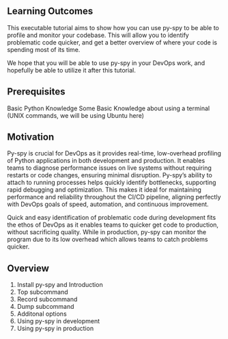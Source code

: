 ## Learning Outcomes
This executable tutorial aims to show how you can use py-spy to be able to profile and monitor your codebase. This will allow you to identify problematic code quicker, and get a better overview of where your code is spending most of its time.

We hope that you will be able to use py-spy in your DevOps work, and hopefully be able to utilize it after this tutorial.

## Prerequisites
Basic Python Knowledge
Some Basic Knowledge about using a terminal (UNIX commands, we will be using Ubuntu here)

## Motivation
Py-spy is crucial for DevOps as it provides real-time, low-overhead profiling of Python applications in both development and production. It enables teams to diagnose performance issues on live systems without requiring restarts or code changes, ensuring minimal disruption. Py-spy’s ability to attach to running processes helps quickly identify bottlenecks, supporting rapid debugging and optimization. This makes it ideal for maintaining performance and reliability throughout the CI/CD pipeline, aligning perfectly with DevOps goals of speed, automation, and continuous improvement.

Quick and easy identification of problematic code during development fits the ethos of DevOps as it enables teams to quicker get code to production, without sacrificing quality. While in production, py-spy can monitor the program due to its low overhead which allows teams to catch problems quicker.

## Overview

1. Install py-spy and Introduction
2. Top subcommand
3. Record subcommand
4. Dump subcommand
5. Additonal options
6. Using py-spy in development
7. Using py-spy in production
